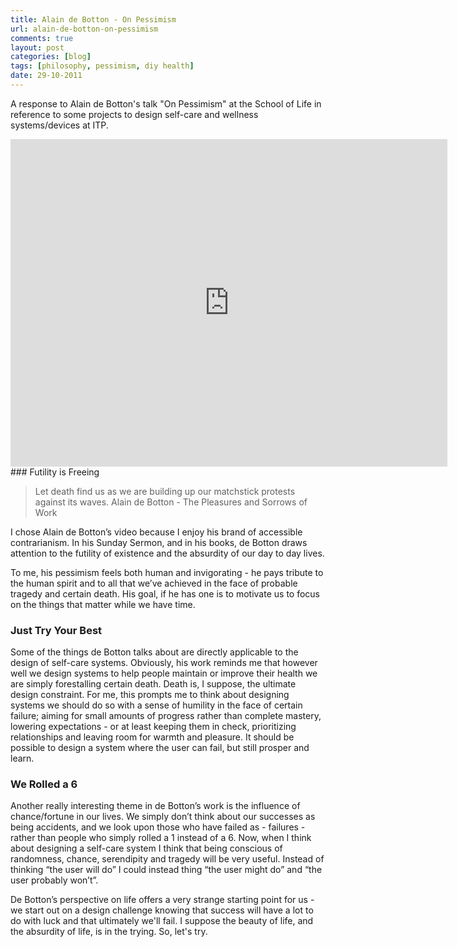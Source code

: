 ```yaml
---
title: Alain de Botton - On Pessimism
url: alain-de-botton-on-pessimism
comments: true
layout: post
categories: [blog]
tags: [philosophy, pessimism, diy health]
date: 29-10-2011
---
```

<p class="intro">A response to Alain de Botton's talk "On Pessimism" at the School of Life in reference to some projects to design self-care and wellness systems/devices at ITP.</p>
<iframe src="http://player.vimeo.com/video/10601416?title=0&amp;byline=0&amp;portrait=0&amp;color=f0e563" width="699" height="524" frameborder="0" webkitAllowFullScreen allowFullScreen> </iframe>
### Futility is Freeing
<blockquote class="clearbottommargin">Let death find us as we are building up our matchstick protests against its waves. <span class="grey">Alain de Botton - The Pleasures and Sorrows of Work</span>
</blockquote>
I chose Alain de Botton’s video because I enjoy his brand of accessible contrarianism. In his Sunday Sermon, and in his books, de Botton draws attention to the futility of existence and the absurdity of our day to day lives.

To me, his pessimism feels both human and invigorating - he pays tribute to the human spirit and to all that we’ve achieved in the face of probable tragedy and certain death. His goal, if he has one is to motivate us to focus on the things that matter while we have time. 

### Just Try Your Best
Some of the things de Botton talks about are directly applicable to the design of self-care systems. Obviously, his work reminds me that however well we design systems to help people maintain or improve their health we are simply forestalling certain death. Death is, I suppose, the ultimate design constraint. For me, this prompts me to think about designing systems we should do so with a sense of humility in the face of certain failure; aiming for small amounts of progress rather than complete mastery, lowering expectations - or at least keeping them in check, prioritizing relationships and leaving room for warmth and pleasure. It should be possible to design a system where the user can fail, but still prosper and learn.

### We Rolled a 6
Another really interesting theme in de Botton’s work is the influence of chance/fortune in our lives. We simply don’t think about our successes as being accidents, and we look upon those who have failed as - failures - rather  than people who simply rolled a 1 instead of a 6. Now, when I think about designing a self-care system I think that being conscious of randomness, chance, serendipity and tragedy will be very useful. Instead of thinking “the user will do” I could instead thing “the user might do” and “the user probably won’t”.

De Botton’s perspective on life offers a very strange starting point for us - we start out on a design challenge knowing that success will have a lot to do with luck and that ultimately we'll fail. I suppose the beauty of life, and the absurdity of life, is in the trying. So, let's try.

